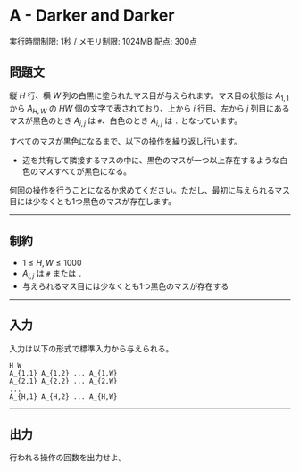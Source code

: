 # A - Darker and Darker

実行時間制限: 1秒 / メモリ制限: 1024MB
配点: 300点

## 問題文

縦 $H$ 行、横 $W$ 列の白黒に塗られたマス目が与えられます。マス目の状態は $A_{1,1}$ から $A_{H,W}$ の $HW$ 個の文字で表されており、上から $i$ 行目、左から $j$ 列目にあるマスが黒色のとき $A_{i,j}$ は `#`、白色のとき $A_{i,j}$ は `.` となっています。

すべてのマスが黒色になるまで、以下の操作を繰り返し行います。

* 辺を共有して隣接するマスの中に、黒色のマスが一つ以上存在するような白色のマスすべてが黒色になる。

何回の操作を行うことになるか求めてください。ただし、最初に与えられるマス目には少なくとも1つ黒色のマスが存在します。

---

## 制約

* $1 \leq H, W \leq 1000$
* $A_{i,j}$ は `#` または `.`
* 与えられるマス目には少なくとも1つ黒色のマスが存在する

---

## 入力

入力は以下の形式で標準入力から与えられる。

```
H W  
A_{1,1} A_{1,2} ... A_{1,W}  
A_{2,1} A_{2,2} ... A_{2,W}  
...  
A_{H,1} A_{H,2} ... A_{H,W}
```

---

## 出力

行われる操作の回数を出力せよ。
